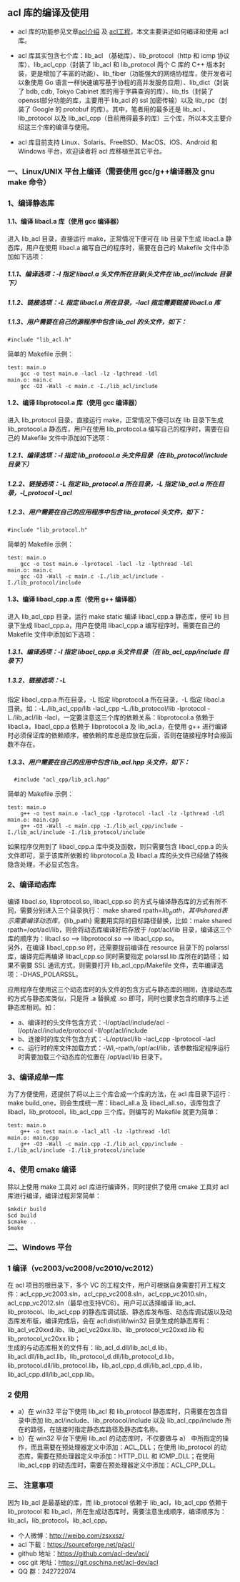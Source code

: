 ## acl 库的编译及使用

* acl 库的功能参见文章[acl介绍](http://zsxxsz.iteye.com/blog/576517) 及 [acl工程](https://github.com/acl-dev/acl/)，本文主要讲述如何编译和使用 acl 库。
 
* acl 库其实包含七个库：lib_acl （基础库）、lib_protocol（http 和 icmp 协议库）、lib_acl_cpp（封装了 lib_acl 和 lib_protocol 两个 C 库的 C++ 版本封装，更是增加了丰富的功能）、lib_fiber（功能强大的网络协程库，使开发者可以象使用 Go 语言一样快速编写基于协程的高并发服务应用）、lib_dict（封装了 bdb, cdb, Tokyo Cabinet 库的用于字典查询的库）、lib_tls（封装了openssl部分功能的库，主要用于 lib_acl 的 ssl 加密传输）以及 lib_rpc（封装了 Google 的 protobuf 的库）。其中，笔者用的最多还是 lib_acl 、lib_protocol 以及 lib_acl_cpp（目前用得最多的库）三个库，所以本文主要介绍这三个库的编译与使用。
* acl 库目前支持 Linux、Solaris、FreeBSD、MacOS、IOS、Android 和 Windows 平台，欢迎读者将 acl 库移植至其它平台。
 
### 一、Linux/UNIX 平台上编译（需要使用 gcc/g++编译器及 gnu make 命令）
### 1、编译静态库
#### 1.1、编译 libacl.a 库（使用 gcc 编译器）
进入 lib_acl 目录，直接运行 make，正常情况下便可在 lib 目录下生成 libacl.a 静态库，用户在使用 libacl.a 编写自己的程序时，需要在自己的 Makefile 文件中添加如下选项：
##### 1.1.1、编译选项：-I 指定 libacl.a 头文件所在目录(头文件在 lib_acl/include 目录下）
##### 1.1.2、链接选项：-L 指定 libacl.a 所在目录，-lacl 指定需要链接 libacl.a 库
##### 1.1.3、用户需要在自己的源程序中包含 lib_acl 的头文件，如下：
    #include "lib_acl.h"
简单的 Makefile 示例：  
~~~
test: main.o
	gcc -o test main.o -lacl -lz -lpthread -ldl
main.o: main.c
	gcc -O3 -Wall -c main.c -I./lib_acl/include 
~~~~
#### 1.2、编译 libprotocol.a 库（使用 gcc 编译器）
进入 lib_protocol 目录，直接运行 make，正常情况下便可以在 lib 目录下生成 lib_protocol.a 静态库，用户在使用 lib_protocol.a 编写自己的程序时，需要在自己的 Makefile 文件中添加如下选项：
##### 1.2.1、编译选项：-I 指定 lib_protocol.a 头文件目录（在 lib_protocol/include 目录下）
##### 1.2.2、链接选项：-L 指定 lib_protocol.a 所在目录，-L 指定 lib_acl.a 所在目录，-l_protocol -l_acl
##### 1.2.3、用户需要在自己的应用程序中包含 lib_protocol 头文件，如下：
    #include "lib_protocol.h"
简单的 Makefile 示例：  
~~~
test: main.o
	gcc -o test main.o -lprotocol -lacl -lz -lpthread -ldl
main.o: main.c
	gcc -O3 -Wall -c main.c -I./lib_acl/include -I./lib_protocol/include 
~~~
#### 1.3、编译 libacl_cpp.a 库（使用 g++ 编译器）
     
进入 lib_acl_cpp 目录，运行 make static 编译 libacl_cpp.a 静态库，便可 lib 目录下生成 libacl_cpp.a，用户在使用 libacl_cpp.a 编写程序时，需要在自己的 Makefile 文件中添加如下选项：
##### 1.3.1、编译选项：-I 指定 libacl_cpp.a 头文件目录（在 lib_acl_cpp/include 目录下）
##### 1.3.2、链接选项：-L
指定 libacl_cpp.a 所在目录，-L 指定 libprotocol.a 所在目录，-L 指定 libacl.a 目录。如：-L./lib_acl_cpp/lib -lacl_cpp -L./lib_protocol/lib -lprotocol -L./lib_acl/lib -lacl，一定要注意这三个库的依赖关系：libprotocol.a 依赖于 libacl.a，libacl_cpp.a 依赖于 libprotocol.a 及 lib_acl.a，在使用 g++ 进行编译时必须保证库的依赖顺序，被依赖的库总是应放在后面，否则在链接程序时会报函数不存在。
##### 1.3.3、用户需要在自己的应用中包含 lib_acl.hpp 头文件，如下：
      #include "acl_cpp/lib_acl.hpp"
简单的 Makefile 示例：  
~~~
test: main.o
	g++ -o test main.o -lacl_cpp -lprotocol -lacl -lz -lpthread -ldl
main.o: main.cpp
	g++ -O3 -Wall -c main.cpp -I./lib_acl_cpp/include -I./lib_acl/include -I./lib_protocol/include 
~~~
如果程序仅用到了 libacl_cpp.a 库中类及函数，则只需要包含 libacl_cpp.a 的头文件即可，至于该库所依赖的 libprotocol.a 及 libacl.a 库的头文件已经做了特殊隐含处理，不必显式包含。
 
### 2、编译动态库
     
 编译 libacl.so, libprotocol.so, libacl_cpp.so 的方式与编译静态库的方式有所不同，需要分别进入三个目录执行： make shared rpath=${lib_path}，其中 shared 表示需要编译动态库，${lib_path} 需要用实际的目标路径替换，比如：make shared rpath=/opt/acl/lib，则会将动态库编译好后存放于 /opt/acl/lib 目录，编译这三个库的顺序为：libacl.so --> libprotocol.so --> libacl_cpp.so。  
另外，在编译 libacl_cpp.so 时，还需要提前编译在 resource 目录下的 polarssl 库，编译完后再编译 libacl_cpp.so 同时需要指定 polarssl.lib 库所在的路径；如果不需要 SSL 通讯方式，则需要打开 lib_acl_cpp/Makefile 文件，去年编译选项：-DHAS_POLARSSL。  
 
应用程序在使用这三个动态库时的头文件的包含方式与静态库的相同，连接动态库的方式与静态库类似，只是将 .a 替换成 .so 即可，同时也要求包含的顺序与上述静态库相同。如：
- a、编译时的头文件包含方式：-I/opt/acl/include/acl -I/opt/acl/include/protocol -II/opt/acl/include
- b、连接时的库文件包含方式：-L/opt/acl/lib -lacl_cpp -lprotocol -lacl
- c、运行时的库文件加载方式：-Wl,-rpath,/opt/acl/lib，该参数指定程序运行时需要加载三个动态库的位置在 /opt/acl/lib 目录下。
 
### 3、编译成单一库
为了方便使用，还提供了将以上三个库合成一个库的方法，在 acl 库目录下运行：make build_one，则会生成统一库：libacl_all.a 及 libacl_all.so，该库包含了 libacl，lib_protocol，lib_acl_cpp 三个库。则编写的 Makefile 就更为简单：
~~~
test: main.o
	g++ -o test main.o -lacl_all -lz -lpthread -ldl
main.o: main.cpp
	g++ -O3 -Wall -c main.cpp -I./lib_acl_cpp/include -I./lib_acl/include -I./lib_protocol/include 
~~~
### 4、使用 cmake 编译
除以上使用 make 工具对 acl 库进行编译外，同时提供了使用 cmake 工具对 acl 库进行编译，编译过程非常简单：  
~~~
$mkdir build
$cd build
$cmake ..
$make
~~~
### 二、Windows 平台
### 1 编译（vc2003/vc2008/vc2010/vc2012）
 
在 acl 项目的根目录下，多个 VC 的工程文件，用户可根据自身需要打开工程文件：acl_cpp_vc2003.sln，acl_cpp_vc2008.sln，acl_cpp_vc2010.sln，acl_cpp_vc2012.sln（最早也支持VC6）。用户可以选择编译 lib_acl、lib_protocol、lib_acl_cpp 的静态库调试版、静态库发布版、动态库调试版以及动态库发布版，编译完成后，会在 acl\dist\lib\win32 目录生成的静态库有：  
lib_acl_vc20xxd.lib、lib_acl_vc20xx.lib、lib_protocol_vc20xxd.lib 和 lib_protocol_vc20xx.lib；  
生成的与动态库相关的文件有：lib_acl_d.dll/lib_acl_d.lib，lib_acl.dll/lib_acl.lib，lib_protocol_d.dll/lib_protocol_d.lib，lib_protocol.dll/lib_protocol.lib，lib_acl_cpp_d.dll/lib_acl_cpp_d.lib，lib_acl_cpp.dll/lib_acl_cpp.lib。
 
### 2 使用
 
- a）在 win32 平台下使用 lib_acl 和 lib_protocol 静态库时，只需要在包含目录中添加
lib_acl/include、lib_protocol/include 以及 lib_acl_cpp/include
所在的路径，在链接时指定静态库路径及静态库名称。
- b）在 win32 平台下使用 lib_acl 的动态库时，不仅要做与 a） 中所指定的操作，而且需要在预处理器定义中添加：ACL_DLL；在使用 lib_protocol 的动态库，需要在预处理器定义中添加：HTTP_DLL 和 ICMP_DLL；在使用 lib_acl_cpp 的动态库时，需要在预处理器定义中添加：ACL_CPP_DLL。
 
### 三、 注意事项
因为 lib_acl 是最基础的库，而 lib_protocol 依赖于 lib_acl，lib_acl_cpp 依赖于 lib_protocol 和 lib_acl，所在生成动态库时，需要注意生成顺序，编译顺序为：lib_acl，lib_protocol，lib_acl_cpp。
 
- 个人微博：http://weibo.com/zsxxsz/
- acl 下载：https://sourceforge.net/p/acl/
- github 地址：https://github.com/acl-dev/acl/
- osc git 地址：https://git.oschina.net/acl-dev/acl
- QQ 群：242722074
